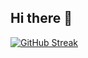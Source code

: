## Hi there 👋
[![GitHub Streak](https://streak-stats.demolab.com?user=tokiyskiygruz&theme=algolia)](https://git.io/streak-stats)
